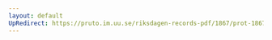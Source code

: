```yaml
---
layout: default
UpRedirect: https://pruto.im.uu.se/riksdagen-records-pdf/1867/prot-1867--fk--306/prot-1867--fk--306_003.pdf
---
```

